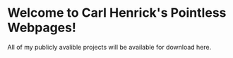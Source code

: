 # Welcome to Carl Henrick's Pointless Webpages!
All of my publicly avalible projects will be available for download here.
